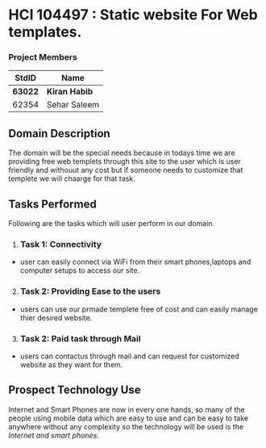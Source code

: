 # HCI 104497 : Static website For Web templates. #
### Project Members ###
StdID | Name
------------ | -------------
**63022** | **Kiran Habib**
62354 | Sehar Saleem
## Domain Description ##
The domain will be the special needs because in todays time we are providing free web templets through this site to the user which is user friendly and withouut any cost but if someone needs to customize that templete we will chaarge for that task.

## Tasks Performed ##
Following are the tasks which will user perform in our domain.

1. ### Task 1: Connectivity ###
- user can easily connect via WiFi from their smart phones,laptops and computer setups to access our site.

2. ### Task 2: Providing Ease to the users ###
- users can use our prmade templete free of cost and can easily manage thier desired website.

3. ### Task 2: Paid task through Mail ###
- users can contactus through mail and can request for customized website as they want for them.

## Prospect Technology Use ##
Internet and  Smart Phones are now in every one hands, so many of the people using mobile data which are easy to use and can be easy to take anywhere without any complexity so the technology will be used is the *Internet and smart phones*.

